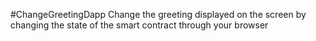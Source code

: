 #ChangeGreetingDapp
Change the greeting displayed on the screen by changing the state of the smart contract through your browser
